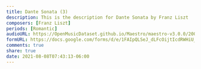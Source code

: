 ```yaml
---
title: Dante Sonata (3)
description: This is the description for Dante Sonata by Franz Liszt
composers: [Franz Liszt]
periods: [Romantic]
audioURL: https://OpenMusicDataset.github.io/Maestro/maestro-v3.0.0/2006/MIDI-Unprocessed_10_R1_2006_01-04_ORIG_MID--AUDIO_10_R1_2006_05_Track05_wav.midi
formURL: https://docs.google.com/forms/d/e/1FAIpQLSeJ_dLFcOijtIcdRWHiU_jNNcpmA1ePvm6eVlA0PCQRHcphCA/viewform
comments: true
share: true
date: 2021-08-08T07:43:13-06:00
---
```

